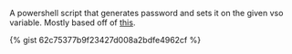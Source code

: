 A powershell script that generates password and sets it on the given vso variable. Mostly based off of [this](https://blogs.technet.microsoft.com/heyscriptingguy/2013/06/03/generating-a-new-password-with-windows-powershell/).

{% gist 62c75377b9f23427d008a2bdfe4962cf %}
